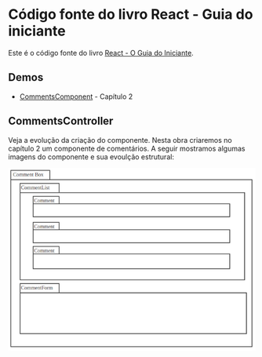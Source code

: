 # Código fonte do livro React - Guia do iniciante

Este é o código fonte do livro [React - O Guia do Iniciante](https://leanpub.com/react-guia-do-iniciate). 

## Demos

- [CommentsComponent](http://danielschmitz.github.io/react-guia-do-iniciante-codigos/CommentsComponent/) - Capítulo 2


## CommentsController

Veja a evolução da criação do componente. Nesta obra criaremos no capítulo 2 um componente de comentários. A seguir mostramos algumas imagens do componente e sua evoulção estrutural:

![A definição de como será o componente](images/02-001.png)


